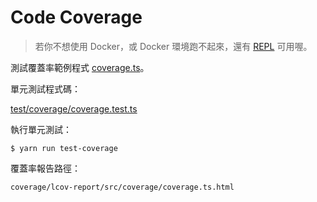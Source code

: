 # Code Coverage

> 若你不想使用 Docker，或 Docker 環境跑不起來，還有 [REPL](https://repl.it/@yaosiang/Coverage) 可用喔。

測試覆蓋率範例程式 [coverage.ts](coverage.ts)。

單元測試程式碼：

[test/coverage/coverage.test.ts](../../test/coverage/coverage.test.ts)

執行單元測試：

```console
$ yarn run test-coverage
```

覆蓋率報告路徑：

```
coverage/lcov-report/src/coverage/coverage.ts.html
```

